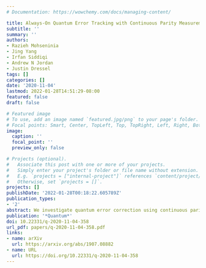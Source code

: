 ```yaml
---
# Documentation: https://wowchemy.com/docs/managing-content/

title: Always-On Quantum Error Tracking with Continuous Parity Measurements
subtitle: ''
summary: ''
authors:
- Razieh Mohseninia
- Jing Yang
- Irfan Siddiqi
- Andrew N Jordan
- Justin Dressel
tags: []
categories: []
date: '2020-11-04'
lastmod: 2022-01-28T14:51:29-08:00
featured: false
draft: false

# Featured image
# To use, add an image named `featured.jpg/png` to your page's folder.
# Focal points: Smart, Center, TopLeft, Top, TopRight, Left, Right, BottomLeft, Bottom, BottomRight.
image:
  caption: ''
  focal_point: ''
  preview_only: false

# Projects (optional).
#   Associate this post with one or more of your projects.
#   Simply enter your project's folder or file name without extension.
#   E.g. `projects = ["internal-project"]` references `content/project/deep-learning/index.md`.
#   Otherwise, set `projects = []`.
projects: []
publishDate: '2022-01-28T00:18:22.605789Z'
publication_types:
- '2'
abstract: We investigate quantum error correction using continuous parity measurements to correct bit-flip errors with the three-qubit code. Continuous monitoring of errors brings the benefit of a continuous stream of information, which facilitates passive error tracking in real time. It reduces overhead from the standard gate-based approach that periodically entangles and measures additional ancilla qubits. However, the noisy analog signals from continuous parity measurements mandate more complicated signal processing to interpret syndromes accurately. We analyze the performance of several practical filtering methods for continuous error correction and demonstrate that they are viable alternatives to the standard ancilla-based approach. As an optimal filter, we discuss an unnormalized (linear) Bayesian filter, with improved computational efficiency compared to the related Wonham filter introduced by Mabuchi [New J. Phys. 11, 105044 (2009)]. We compare this optimal continuous filter to two practical variations of the simplest periodic boxcar-averaging-and-thresholding filter, targeting real-time hardware implementations with low-latency circuitry. As variations, we introduce a non-Markovian ``half-boxcar'' filter and a Markovian filter with a second adjustable threshold; these filters eliminate the dominant source of error in the boxcar filter, and compare favorably to the optimal filter. For each filter, we derive analytic results for the decay in average fidelity and verify them with numerical simulations.
publication: '*Quantum*'
doi: 10.22331/q-2020-11-04-358
url_pdf: papers/q-2020-11-04-358.pdf
links:
- name: arXiv
  url: https://arxiv.org/abs/1907.08882
- name: URL
  url: https://doi.org/10.22331/q-2020-11-04-358
---
```

